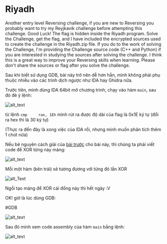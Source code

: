 # Riyadh

Another entry level Reversing challenge, if you are new to Reversing you probably want to try my Reyjkavik challenge before attempting this challenge. Good Luck! The flag is hidden inside the Riyadh program. Solve the Challenge, get the flag, and I have included the encrypted sources used to create the challenge in the Riyadh.zip file. If you do to the work of solving the Challenge, I'm providing the Challenge source code (C++ and Python) if you are interested in studying the sources after solving the challenge. I think this is a great way to improve your Reversing skills when learning. Please don't share the sources or flag after you solve the challenge.


Sau khi biết sử dụng GDB, bài này trở nên dễ hơn hẳn, mình không phải phụ thuộc nhiều vào các trình dịch ngược như IDA hay Ghidra nữa.

Trước tiên, mình dùng IDA 64bit mở chương trình, chạy vào hàm ```main```, sau đó đẻ ý lệnh:

![alt_text](https://i.imgur.com/1qljbJA.png)

từ lệnh ```cmp     rax, 1Eh``` mình rút ra được độ dài của flag là 0x1E ký tự (đổi ra hex thì là 30 ký tự)

(Thực ra đến đây là xong việc của IDA rồi, nhưng mình muốn phân tích thêm 1 chút nữa)

Nếu bê nguyên cách giải của [bài trước](https://github.com/TsukasaYuzaki/CTF-WU/blob/main/re/CTFlearn/Reykjavik/Cachgiai.md) cho bài này, thì chúng ta phải viết code để XOR từng này mảng:

![alt_text](https://i.imgur.com/b2tFq3A.png)

Mỗi một hàm (bên trái) sẽ tương đương với từng đó lần XOR

![alt_Text](https://i.imgur.com/JtY1AMV.png)

Ngồi tạo mảng để XOR cái đống này thì hết ngày :V

OK! giờ là lúc dùng GDB:

#GDB

![alt_text](https://i.imgur.com/iihNpHe.png)

Sau đó mình xem code assembly của hàm ```main``` bằng lệnh:

![alt_text](https://i.imgur.com/wL1lF4d.png)

